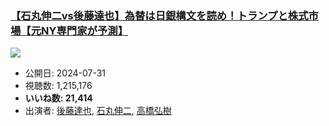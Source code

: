 ### [【石丸伸二vs後藤達也】為替は日銀構文を読め！トランプと株式市場【元NY専門家が予測】](https://www.youtube.com/watch?v=7_sdf9uZUiU)
[![](https://img.youtube.com/vi/7_sdf9uZUiU/sddefault.jpg)](https://www.youtube.com/watch?v=7_sdf9uZUiU)
-   公開日: 2024-07-31
-   視聴数: 1,215,176
-   **いいね数: 21,414**
-   出演者: [後藤達也](/rehacq_fan/people/後藤達也 "wikilink"), [石丸伸二](/rehacq_fan/people/石丸伸二 "wikilink"), [高橋弘樹](/rehacq_fan/people/高橋弘樹 "wikilink")

